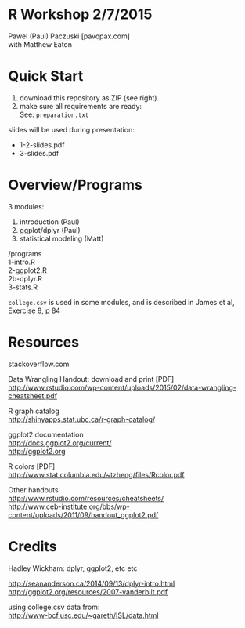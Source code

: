 # R Workshop 2/7/2015
Pawel (Paul) Paczuski [pavopax.com]  
with Matthew Eaton


Quick Start
===============================================================================
1. download this repository as ZIP (see right).
2. make sure all requirements are ready:  
See: `preparation.txt`


slides will be used during presentation:
* 1-2-slides.pdf  
* 3-slides.pdf  



Overview/Programs
===============================================================================
3 modules:  
1. introduction (Paul)  
2. ggplot/dplyr (Paul)   
3. statistical modeling (Matt)  


/programs  
1-intro.R  
2-ggplot2.R  
2b-dplyr.R  
3-stats.R  

`college.csv` is used in some modules, and is described in James et al,
Exercise 8, p 84



Resources
===============================================================================
stackoverflow.com

Data Wrangling Handout: download and print [PDF]  
http://www.rstudio.com/wp-content/uploads/2015/02/data-wrangling-cheatsheet.pdf

R graph catalog  
http://shinyapps.stat.ubc.ca/r-graph-catalog/

ggplot2 documentation  
http://docs.ggplot2.org/current/  
http://ggplot2.org  

R colors [PDF]  
http://www.stat.columbia.edu/~tzheng/files/Rcolor.pdf

Other handouts  
http://www.rstudio.com/resources/cheatsheets/  
http://www.ceb-institute.org/bbs/wp-content/uploads/2011/09/handout_ggplot2.pdf  

Credits 
===============================================================================
Hadley Wickham: dplyr, ggplot2, etc etc  

http://seananderson.ca/2014/09/13/dplyr-intro.html  
http://ggplot2.org/resources/2007-vanderbilt.pdf   

using college.csv data from:  
http://www-bcf.usc.edu/~gareth/ISL/data.html  
